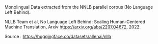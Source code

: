 Monolingual Data extracted from the NNLB parallel corpus (No Language Left Behind).

NLLB Team et al, No Language Left Behind: Scaling Human-Centered Machine Translation, Arxiv https://arxiv.org/abs/2207.04672, 2022.

Source : https://huggingface.co/datasets/allenai/nllb
